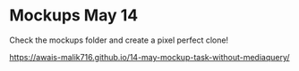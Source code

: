 # Mockups May 14

Check the mockups folder and create a pixel perfect clone!

https://awais-malik716.github.io/14-may-mockup-task-without-mediaquery/
